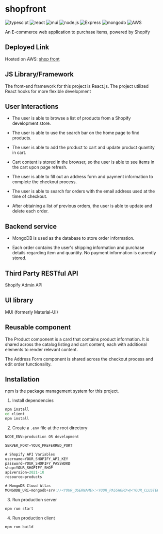 # shopfront

![typescipt](https://img.shields.io/badge/TypeScript-007ACC?style=for-the-badge&logo=typescript&logoColor=white)
![react](https://img.shields.io/badge/React-20232A?style=for-the-badge&logo=react&logoColor=61DAFB)
![mui](https://img.shields.io/badge/Material--UI-0081CB?style=for-the-badge&logo=material-ui&logoColor=white)
![node.js](https://img.shields.io/badge/Node.js-20232A?style=for-the-badge&logo=nodedotjs&logoColor=green)
![Express](https://img.shields.io/badge/-Express-20232A?style=for-the-badge&logo=express&logoColor=yellow)
![mongodb](https://img.shields.io/badge/MongoDB-4EA94B?style=for-the-badge&logo=mongodb&logoColor=white)
![AWS](https://img.shields.io/badge/AWS-%23FF9900.svg?style=for-the-badge&logo=amazon-aws&logoColor=white)

An E-commerce web application to purchase items, powered by Shopify

## Deployed Link

Hosted on AWS: [shop front](http://18.220.110.158/)

## JS Library/Framework

The front-end framework for this project is React.js.
The project utilized React hooks for more flexible development

## User Interactions

- The user is able to browse a list of products from a Shopify development store.

- The user is able to use the search bar on the home page to find products.

- The user is able to add the product to cart and update product quantity in cart.

- Cart content is stored in the browser, so the user is able to see items in the cart upon page refresh.

- The user is able to fill out an address form and payment information to complete the checkout process.

- The user is able to search for orders with the email address used at the time of checkout.

- After obtaining a list of previous orders, the user is able to update and delete each order.

## Backend service

- MongoDB is used as the database to store order information.

- Each order contains the user's shipping information and purchase details regarding item and quantity. No payment information is currently stored.

## Third Party RESTful API

Shopify Admin API

## UI library

MUI (formerly Material-UI)

## Reusable component

The Product component is a card that contains product information. It is shared across the catalog listing and cart content, each with additional elements to render relevant content.

The Address Form component is shared across the checkout process and edit order functionality.

## Installation

npm is the package management system for this project.

1. Install dependencies

  ```sh
  npm install
  cd client
  npm install
  ```

2. Create a `.env` file at the root directory

  ```js
  NODE_ENV=production OR development

  SERVER_PORT=YOUR_PREFERRED_PORT

  # Shopify API Variables
  username=YOUR_SHOPIFY_API_KEY
  password=YOUR_SHOPIFY_PASSWORD
  shop=YOUR_SHOPIFY_SHOP
  apiversion=2021-10
  resource=products

  # MongoDB Cloud Atlas
  MONGODB_URI=mongodb+srv://<YOUR_USERNAME>:<YOUR_PASSWORD>@<YOUR_CLUSTER>.ytgwd.mongodb.net/<YOUR_DATABASE>?retryWrites=true&w=majority
  ```

3. Run production server

  ```sh
  npm run start
  ```

4. Run production client

  ```sh
  npm run build
  ```
